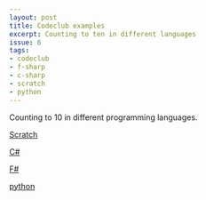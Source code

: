 ```yaml
---
layout: post
title: Codeclub examples
excerpt: Counting to ten in different languages
issue: 6
tags: 
- codeclub
- f-sharp
- c-sharp
- scratch
- python
---
```


Counting to 10 in different programming languages.

[Scratch](https://scratch.mit.edu/projects/90544713/#editor)

[C#](https://dotnetfiddle.net/Yytqx3)

[F#](https://dotnetfiddle.net/vri351)

[python](https://trinket.io/library/trinkets/8a818948b5)
